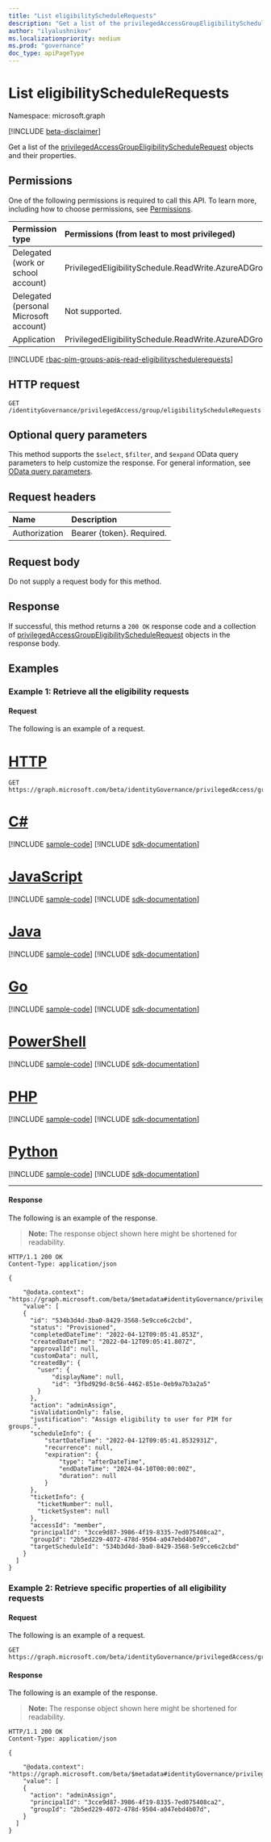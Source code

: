 ```yaml
---
title: "List eligibilityScheduleRequests"
description: "Get a list of the privilegedAccessGroupEligibilityScheduleRequest objects and their properties."
author: "ilyalushnikov"
ms.localizationpriority: medium
ms.prod: "governance"
doc_type: apiPageType
---
```


# List eligibilityScheduleRequests
Namespace: microsoft.graph

[!INCLUDE [beta-disclaimer](../../includes/beta-disclaimer.md)]

Get a list of the [privilegedAccessGroupEligibilityScheduleRequest](../resources/privilegedaccessgroupeligibilityschedulerequest.md) objects and their properties.

## Permissions
One of the following permissions is required to call this API. To learn more, including how to choose permissions, see [Permissions](/graph/permissions-reference).

|Permission type|Permissions (from least to most privileged)|
|:---|:---|
|Delegated (work or school account)|PrivilegedEligibilitySchedule.ReadWrite.AzureADGroup|
|Delegated (personal Microsoft account)|Not supported.|
|Application|PrivilegedEligibilitySchedule.ReadWrite.AzureADGroup|

[!INCLUDE [rbac-pim-groups-apis-read-eligibilityschedulerequests](../includes/rbac-for-apis/rbac-pim-groups-apis-read-eligibilityschedulerequests.md)]

## HTTP request

<!-- {
  "blockType": "ignored"
}
-->
``` http
GET /identityGovernance/privilegedAccess/group/eligibilityScheduleRequests
```

## Optional query parameters
This method supports the `$select`, `$filter`, and `$expand` OData query parameters to help customize the response. For general information, see [OData query parameters](/graph/query-parameters).

## Request headers
|Name|Description|
|:---|:---|
|Authorization|Bearer {token}. Required.|

## Request body
Do not supply a request body for this method.

## Response

If successful, this method returns a `200 OK` response code and a collection of [privilegedAccessGroupEligibilityScheduleRequest](../resources/privilegedaccessgroupeligibilityschedulerequest.md) objects in the response body.

## Examples

### Example 1: Retrieve all the eligibility requests

#### Request
The following is an example of a request.
# [HTTP](#tab/http)
<!-- {
  "blockType": "request",
  "name": "list_privilegedaccessgroup_eligibilityschedulerequest_beta_e1"
}
-->
``` http
GET https://graph.microsoft.com/beta/identityGovernance/privilegedAccess/group/eligibilityScheduleRequests
```

# [C#](#tab/csharp)
[!INCLUDE [sample-code](../includes/snippets/csharp/list-privilegedaccessgroup-eligibilityschedulerequest-beta-e1-csharp-snippets.md)]
[!INCLUDE [sdk-documentation](../includes/snippets/snippets-sdk-documentation-link.md)]

# [JavaScript](#tab/javascript)
[!INCLUDE [sample-code](../includes/snippets/javascript/list-privilegedaccessgroup-eligibilityschedulerequest-beta-e1-javascript-snippets.md)]
[!INCLUDE [sdk-documentation](../includes/snippets/snippets-sdk-documentation-link.md)]

# [Java](#tab/java)
[!INCLUDE [sample-code](../includes/snippets/java/list-privilegedaccessgroup-eligibilityschedulerequest-beta-e1-java-snippets.md)]
[!INCLUDE [sdk-documentation](../includes/snippets/snippets-sdk-documentation-link.md)]

# [Go](#tab/go)
[!INCLUDE [sample-code](../includes/snippets/go/list-privilegedaccessgroup-eligibilityschedulerequest-beta-e1-go-snippets.md)]
[!INCLUDE [sdk-documentation](../includes/snippets/snippets-sdk-documentation-link.md)]

# [PowerShell](#tab/powershell)
[!INCLUDE [sample-code](../includes/snippets/powershell/list-privilegedaccessgroup-eligibilityschedulerequest-beta-e1-powershell-snippets.md)]
[!INCLUDE [sdk-documentation](../includes/snippets/snippets-sdk-documentation-link.md)]

# [PHP](#tab/php)
[!INCLUDE [sample-code](../includes/snippets/php/list-privilegedaccessgroup-eligibilityschedulerequest-beta-e1-php-snippets.md)]
[!INCLUDE [sdk-documentation](../includes/snippets/snippets-sdk-documentation-link.md)]

# [Python](#tab/python)
[!INCLUDE [sample-code](../includes/snippets/python/list-privilegedaccessgroup-eligibilityschedulerequest-beta-e1-python-snippets.md)]
[!INCLUDE [sdk-documentation](../includes/snippets/snippets-sdk-documentation-link.md)]

---

#### Response
The following is an example of the response.
>**Note:** The response object shown here might be shortened for readability.
<!-- {
  "blockType": "response",
  "truncated": true,
  "@odata.type": "Collection(microsoft.graph.privilegedAccessGroupEligibilityScheduleRequest)"
}
-->
``` http
HTTP/1.1 200 OK
Content-Type: application/json

{

    "@odata.context": "https://graph.microsoft.com/beta/$metadata#identityGovernance/privilegedAccess/group/eligibilityScheduleRequests/$entity",
    "value": [
    {
      "id": "534b3d4d-3ba0-8429-3568-5e9cce6c2cbd",
      "status": "Provisioned",
      "completedDateTime": "2022-04-12T09:05:41.853Z",
      "createdDateTime": "2022-04-12T09:05:41.807Z",
      "approvalId": null,
      "customData": null,
      "createdBy": {
        "user": {
            "displayName": null,
            "id": "3fbd929d-8c56-4462-851e-0eb9a7b3a2a5"
        }
      },
      "action": "adminAssign",
      "isValidationOnly": false,
      "justification": "Assign eligibility to user for PIM for groups.",
      "scheduleInfo": {
          "startDateTime": "2022-04-12T09:05:41.8532931Z",
          "recurrence": null,
          "expiration": {
              "type": "afterDateTime",
              "endDateTime": "2024-04-10T00:00:00Z",
              "duration": null
          }
      },
      "ticketInfo": {
        "ticketNumber": null,
        "ticketSystem": null
      },
      "accessId": "member",
      "principalId": "3cce9d87-3986-4f19-8335-7ed075408ca2",
      "groupId": "2b5ed229-4072-478d-9504-a047ebd4b07d",
      "targetScheduleId": "534b3d4d-3ba0-8429-3568-5e9cce6c2cbd"
    }
  ]
}
```

### Example 2: Retrieve specific properties of all eligibility requests

#### Request
The following is an example of a request.
<!-- {
  "blockType": "request",
  "name": "list_privilegedaccessgroup_eligibilityschedulerequest_beta_e2"
}
-->
``` http
GET https://graph.microsoft.com/beta/identityGovernance/privilegedAccess/group/eligibilityScheduleRequests$select=principalId,action,groupId
```


#### Response
The following is an example of the response.
>**Note:** The response object shown here might be shortened for readability.
<!-- {
  "blockType": "response",
  "truncated": true,
  "@odata.type": "Collection(microsoft.graph.privilegedAccessGroupEligibilityScheduleRequest)"
}
-->
``` http
HTTP/1.1 200 OK
Content-Type: application/json

{

    "@odata.context": "https://graph.microsoft.com/beta/$metadata#identityGovernance/privilegedAccess/group/eligibilityScheduleRequests/$entity",
    "value": [
    {
      "action": "adminAssign",
      "principalId": "3cce9d87-3986-4f19-8335-7ed075408ca2",
      "groupId": "2b5ed229-4072-478d-9504-a047ebd4b07d",
    }
  ]
}
```

